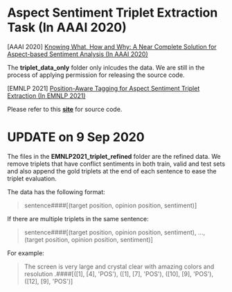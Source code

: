 
# Aspect Sentiment Triplet Extraction Task (In AAAI 2020)
[AAAI 2020] [Knowing What, How and Why: A Near Complete Solution for Aspect-based Sentiment Analysis (In AAAI 2020)](https://arxiv.org/pdf/1911.01616.pdf)

The **triplet_data_only** folder only inlcudes the data. We are still in the process of applying permission for releasing the source code.

[EMNLP 2021] [Position-Aware Tagging for Aspect Sentiment Triplet Extraction (In EMNLP 2021)](https://github.com/xuuuluuu/Position-Aware-Tagging-for-ASTE)

Please refer to this **[site](https://github.com/xuuuluuu/Position-Aware-Tagging-for-ASTE)** for source code.



# UPDATE on 9 Sep 2020
The files in the **EMNLP2021_triplet_refined** folder are the refined data. We remove triplets that have conflict sentiments in both train, valid and test sets and also append the gold triplets at the end of each sentence to ease the triplet evaluation.

The data has the following format: 

> sentence####[(target position, opinion position, sentiment)]

If there are multiple triplets in the same sentence:

> sentence####[(target position, opinion position, sentiment), ..., (target position, opinion position, sentiment)]

For example:

> The screen is very large and crystal clear with amazing colors and resolution .####[([1], [4], 'POS'), ([1], [7], 'POS'), ([10], [9], 'POS'), ([12], [9], 'POS')]
